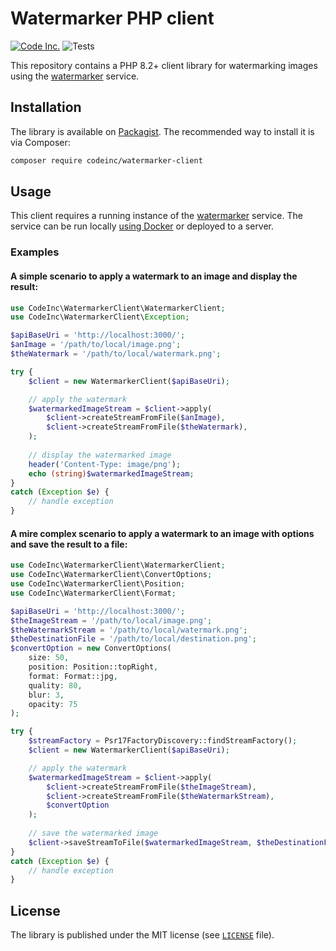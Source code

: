 # Watermarker PHP client

[![Code Inc.](https://img.shields.io/badge/Code%20Inc.-Watermarker-blue)](https://github.com/codeinchq/watermarker)
![Tests](https://github.com/codeinchq/watermarker-php-client/actions/workflows/phpunit.yml/badge.svg)

This repository contains a PHP 8.2+ client library for watermarking images using the [watermarker](https://github.com/codeinchq/watermarker) service.

## Installation

The library is available on [Packagist](https://packagist.org/packages/codeinc/watermarker-client). The recommended way to install it is via Composer:

```bash
composer require codeinc/watermarker-client
```

## Usage

This client requires a running instance of the [watermarker](https://github.com/codeinchq/watermarker) service. The service can be run locally [using Docker](https://hub.docker.com/r/codeinchq/watermarker) or deployed to a server.

### Examples

#### A simple scenario to apply a watermark to an image and display the result:
```php
use CodeInc\WatermarkerClient\WatermarkerClient;
use CodeInc\WatermarkerClient\Exception;

$apiBaseUri = 'http://localhost:3000/';
$anImage = '/path/to/local/image.png';
$theWatermark = '/path/to/local/watermark.png';

try {
    $client = new WatermarkerClient($apiBaseUri);

    // apply the watermark
    $watermarkedImageStream = $client->apply(
        $client->createStreamFromFile($anImage),
        $client->createStreamFromFile($theWatermark),
    );
    
    // display the watermarked image
    header('Content-Type: image/png');
    echo (string)$watermarkedImageStream;
}
catch (Exception $e) {
    // handle exception
}
```

#### A mire complex scenario to apply a watermark to an image with options and save the result to a file:
```php
use CodeInc\WatermarkerClient\WatermarkerClient;
use CodeInc\WatermarkerClient\ConvertOptions;
use CodeInc\WatermarkerClient\Position;
use CodeInc\WatermarkerClient\Format;

$apiBaseUri = 'http://localhost:3000/';
$theImageStream = '/path/to/local/image.png';
$theWatermarkStream = '/path/to/local/watermark.png';
$theDestinationFile = '/path/to/local/destination.png';
$convertOption = new ConvertOptions(
    size: 50,
    position: Position::topRight,
    format: Format::jpg,
    quality: 80,
    blur: 3,
    opacity: 75
);

try {
    $streamFactory = Psr17FactoryDiscovery::findStreamFactory();
    $client = new WatermarkerClient($apiBaseUri);

    // apply the watermark
    $watermarkedImageStream = $client->apply(
        $client->createStreamFromFile($theImageStream),
        $client->createStreamFromFile($theWatermarkStream),
        $convertOption
    );
    
    // save the watermarked image
    $client->saveStreamToFile($watermarkedImageStream, $theDestinationFile);
}
catch (Exception $e) {
    // handle exception
}
```

## License

The library is published under the MIT license (see [`LICENSE`](LICENSE) file).
